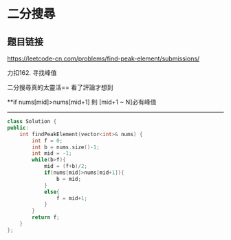 # 二分搜尋

## 题目链接

https://leetcode-cn.com/problems/find-peak-element/submissions/

力扣162. 寻找峰值

二分搜尋真的太靈活==   看了評論才想到

**if nums[mid]>nums[mid+1] 則 [mid+1 ~ N]必有峰值
    
---------------------------------------

```cpp
class Solution {
public:
    int findPeakElement(vector<int>& nums) {
        int f = 0;
        int b = nums.size()-1;
        int mid = -1;
        while(b>f){
            mid = (f+b)/2;
            if(nums[mid]>nums[mid+1]){
                b = mid;
            }
            else{
                f = mid+1;
            }
        }
        return f; 
    }
};
```
